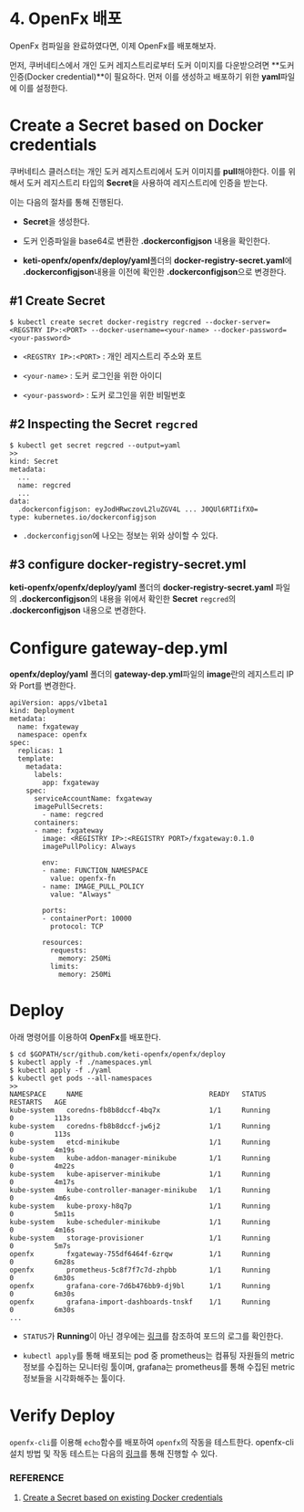 # 4. OpenFx 배포

OpenFx 컴파일을 완료하였다면, 이제 OpenFx를 배포해보자.

먼저, 쿠버네티스에서 개인 도커 레지스트리로부터 도커 이미지를 다운받으려면 **도커 인증(Docker credential)**이 필요하다. 먼저 이를 생성하고 배포하기 위한 **yaml**파일에 이를 설정한다.



# Create a Secret based on Docker credentials

쿠버네티스 클러스터는 개인 도커 레지스트리에서 도커 이미지를 **pull**해야한다. 이를 위해서 도커 레지스트리 타입의 **Secret**을 사용하여 레지스트리에 인증을 받는다.

이는 다음의 절차를 통해 진행된다. 

- **Secret**을 생성한다.

- 도커 인증파일을 base64로 변환한 **.dockerconfigjson**  내용을 확인한다.

- **keti-openfx/openfx/deploy/yaml**폴더의 **docker-registry-secret.yaml**에 **.dockerconfigjson**내용을 이전에 확인한 **.dockerconfigjson**으로 변경한다.


## #1 Create Secret

    $ kubectl create secret docker-registry regcred --docker-server=<REGSTRY IP>:<PORT> --docker-username=<your-name> --docker-password=<your-password>

- `<REGSTRY IP>:<PORT>` :  개인 레지스트리 주소와 포트 

- `<your-name>` :  도커 로그인을 위한 아이디

- `<your-password>` :  도커 로그인을 위한 비밀번호



## #2 Inspecting the Secret `regcred`

    $ kubectl get secret regcred --output=yaml
    >>
    kind: Secret
    metadata:
      ...
      name: regcred
      ...
    data:
      .dockerconfigjson: eyJodHRwczovL2luZGV4L ... J0QUl6RTIifX0=
    type: kubernetes.io/dockerconfigjson

- `.dockerconfigjson`에 나오는 정보는 위와 상이할 수 있다.



## #3 configure docker-registry-secret.yml

**keti-openfx/openfx/deploy/yaml** 폴더의 **docker-registry-secret.yaml** 파일의 **.dockerconfigjson**의 내용을 위에서 확인한 **Secret** `regcred`의 **.dockerconfigjson** 내용으로 변경한다.



# Configure gateway-dep.yml

**openfx/deploy/yaml** 폴더의 **gateway-dep.yml**파일의 **image**란의 레지스트리 IP와 Port를 변경한다.

    apiVersion: apps/v1beta1
    kind: Deployment
    metadata:
      name: fxgateway
      namespace: openfx
    spec:
      replicas: 1
      template:
        metadata:
          labels:
            app: fxgateway
        spec:
          serviceAccountName: fxgateway
          imagePullSecrets:
            - name: regcred
          containers:
          - name: fxgateway
            image: <REGISTRY IP>:<REGISTRY PORT>/fxgateway:0.1.0
            imagePullPolicy: Always
    
            env:
            - name: FUNCTION_NAMESPACE
              value: openfx-fn
            - name: IMAGE_PULL_POLICY
              value: "Always"
    
            ports:
            - containerPort: 10000
              protocol: TCP
    
            resources:
              requests:
                memory: 250Mi
              limits:
                memory: 250Mi



# Deploy

아래 명령어를 이용하여 **OpenFx**를 배포한다.

    $ cd $GOPATH/scr/github.com/keti-openfx/openfx/deploy
    $ kubectl apply -f ./namespaces.yml
    $ kubectl apply -f ./yaml
    $ kubectl get pods --all-namespaces
    >>
    NAMESPACE     NAME                               READY   STATUS             RESTARTS   AGE
    kube-system   coredns-fb8b8dccf-4bq7x            1/1     Running            0          113s
    kube-system   coredns-fb8b8dccf-jw6j2            1/1     Running            0          113s
    kube-system   etcd-minikube                      1/1     Running            0          4m19s
    kube-system   kube-addon-manager-minikube        1/1     Running            0          4m22s
    kube-system   kube-apiserver-minikube            1/1     Running            0          4m17s
    kube-system   kube-controller-manager-minikube   1/1     Running            0          4m6s
    kube-system   kube-proxy-h8q7p                   1/1     Running            0          5m11s
    kube-system   kube-scheduler-minikube            1/1     Running            0          4m16s
    kube-system   storage-provisioner                1/1     Running            0          5m7s
    openfx        fxgateway-755df6464f-6zrqw         1/1     Running            0          6m28s
    openfx        prometheus-5c8f7f7c7d-zhpbb        1/1     Running            0          6m30s
    openfx        grafana-core-7d6b476bb9-dj9bl      1/1     Running            0          6m30s
    openfx        grafana-import-dashboards-tnskf    1/1     Running            0          6m30s
    ...

- `STATUS`가 **Running**이 아닌 경우에는 [링크](https://kubernetes.io/ko/docs/reference/kubectl/cheatsheet/)를 참조하여 포드의 로그를 확인한다.

- `kubectl apply`를 통해 배포되는 pod 중 prometheus는 컴퓨팅 자원들의 metric 정보를 수집하는 모니터링 툴이며, grafana는 prometheus를 통해 수집된 metric 정보들을 시각화해주는 툴이다.



# Verify Deploy

`openfx-cli`를 이용해 `echo`함수를 배포하여 `openfx`의 작동을 테스트한다. openfx-cli 설치 방법 및 작동 테스트는 다음의 [링크](<https://github.com/keti-openfx/openfx-cli/blob/master/README.md>)를 통해 진행할 수 있다. 



### REFERENCE

1. [Create a Secret based on existing Docker credentials](https://kubernetes.io/docs/tasks/configure-pod-container/pull-image-private-registry/)
